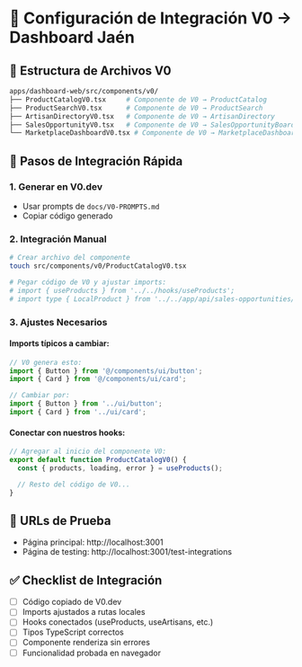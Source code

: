 # 🎨 Configuración de Integración V0 → Dashboard Jaén

## 📁 Estructura de Archivos V0

```bash
apps/dashboard-web/src/components/v0/
├── ProductCatalogV0.tsx     # Componente de V0 → ProductCatalog
├── ProductSearchV0.tsx      # Componente de V0 → ProductSearch
├── ArtisanDirectoryV0.tsx   # Componente de V0 → ArtisanDirectory
├── SalesOpportunityV0.tsx   # Componente de V0 → SalesOpportunityBoard
└── MarketplaceDashboardV0.tsx # Componente de V0 → MarketplaceDashboard
```

## 🔗 Pasos de Integración Rápida

### 1. Generar en V0.dev

- Usar prompts de `docs/V0-PROMPTS.md`
- Copiar código generado

### 2. Integración Manual

```bash
# Crear archivo del componente
touch src/components/v0/ProductCatalogV0.tsx

# Pegar código de V0 y ajustar imports:
# import { useProducts } from '../../hooks/useProducts';
# import type { LocalProduct } from '../../app/api/sales-opportunities/route';
```

### 3. Ajustes Necesarios

#### Imports típicos a cambiar:

```typescript
// V0 genera esto:
import { Button } from '@/components/ui/button';
import { Card } from '@/components/ui/card';

// Cambiar por:
import { Button } from '../ui/button';
import { Card } from '../ui/card';
```

#### Conectar con nuestros hooks:

```typescript
// Agregar al inicio del componente V0:
export default function ProductCatalogV0() {
  const { products, loading, error } = useProducts();

  // Resto del código de V0...
}
```

## 🎯 URLs de Prueba

- Página principal: http://localhost:3001
- Página de testing: http://localhost:3001/test-integrations

## ✅ Checklist de Integración

- [ ] Código copiado de V0.dev
- [ ] Imports ajustados a rutas locales
- [ ] Hooks conectados (useProducts, useArtisans, etc.)
- [ ] Tipos TypeScript correctos
- [ ] Componente renderiza sin errores
- [ ] Funcionalidad probada en navegador
